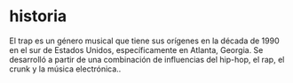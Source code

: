 # historia 
El trap es un género musical que tiene sus orígenes en la década de 1990 en el sur de Estados Unidos, específicamente en Atlanta, Georgia. Se desarrolló a partir de una combinación de influencias del hip-hop, el rap, el crunk y la música electrónica..